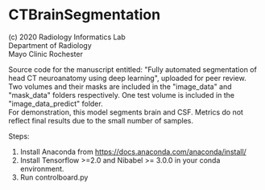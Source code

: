 # CTBrainSegmentation
(c) 2020
Radiology Informatics Lab\
Department of Radiology\
Mayo Clinic Rochester

Source code for the manuscript entitled: "Fully automated segmentation of head CT neuroanatomy using deep learning", uploaded for peer review.\
Two volumes and their masks are included in the "image_data" and "mask_data" folders respectively. One test volume is included in the "image_data_predict" folder.\
For demonstration, this model segments brain and CSF. Metrics do not reflect final results due to the small number of samples.

Steps:
1. Install Anaconda from https://docs.anaconda.com/anaconda/install/
2. Install Tensorflow >=2.0 and Nibabel >= 3.0.0 in your conda environment.
3. Run controlboard.py
